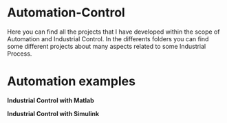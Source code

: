 # Automation-Control
Here you can find all the projects that I have developed within the scope of Automation and Industrial Control. In the differents folders you can find some different projects about many aspects related to some Industrial Process.

# Automation examples

**Industrial Control with Matlab**



**Industrial Control with Simulink**
